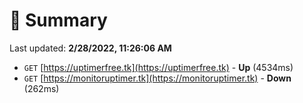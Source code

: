 # 📖 Summary
Last updated: **2/28/2022, 11:26:06 AM**

- `GET` [https://uptimerfree.tk](https://uptimerfree.tk) - **Up** (4534ms)
- `GET` [https://monitoruptimer.tk](https://monitoruptimer.tk) - **Down** (262ms)
